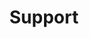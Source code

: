 ---
title: "Support"
summary: Submit any support requests you have about Extrone UI Manager here.
url: "/plugins/extrone-ui-manager/support"
ShowBreadCrumbs: true
ShowReadingTime: false
ShowWordCount: false
author: " "
cover:
    image: "Extrone_UI_Manager_Support_Thumbnail.png"
    alt: "Extrone UI Manager Plugin support"
    relative: false
---